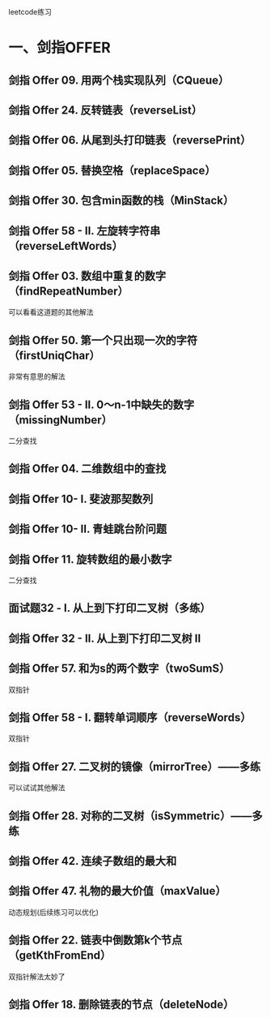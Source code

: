 leetcode练习

# 一、剑指OFFER
## 剑指 Offer 09. 用两个栈实现队列（CQueue）


## 剑指 Offer 24. 反转链表（reverseList）

## 剑指 Offer 06. 从尾到头打印链表（reversePrint）

## 剑指 Offer 05. 替换空格（replaceSpace）

## 剑指 Offer 30. 包含min函数的栈（MinStack）

## 剑指 Offer 58 - II. 左旋转字符串（reverseLeftWords）

## 剑指 Offer 03. 数组中重复的数字（findRepeatNumber）
可以看看这道题的其他解法

## 剑指 Offer 50. 第一个只出现一次的字符（firstUniqChar）
非常有意思的解法

## 剑指 Offer 53 - II. 0～n-1中缺失的数字（missingNumber）
二分查找

## 剑指 Offer 04. 二维数组中的查找

## 剑指 Offer 10- I. 斐波那契数列

## 剑指 Offer 10- II. 青蛙跳台阶问题

## 剑指 Offer 11. 旋转数组的最小数字
二分查找

## 面试题32 - I. 从上到下打印二叉树（多练）

## 剑指 Offer 32 - II. 从上到下打印二叉树 II

## 剑指 Offer 57. 和为s的两个数字（twoSumS）
双指针

## 剑指 Offer 58 - I. 翻转单词顺序（reverseWords）
双指针

## 剑指 Offer 27. 二叉树的镜像（mirrorTree）——多练
可以试试其他解法

## 剑指 Offer 28. 对称的二叉树（isSymmetric）——多练

## 剑指 Offer 42. 连续子数组的最大和

## 剑指 Offer 47. 礼物的最大价值（maxValue）
动态规划(后续练习可以优化)

## 剑指 Offer 22. 链表中倒数第k个节点（getKthFromEnd）
双指针解法太妙了

## 剑指 Offer 18. 删除链表的节点（deleteNode）

